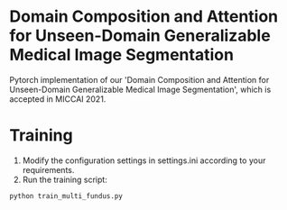 # Domain Composition and Attention for Unseen-Domain Generalizable Medical Image Segmentation
Pytorch implementation of our 'Domain Composition and Attention for Unseen-Domain Generalizable Medical Image Segmentation', which is accepted in MICCAI 2021.

# Training
1. Modify the configuration settings in settings.ini according to your requirements.
2. Run the training script:
```python
python train_multi_fundus.py
